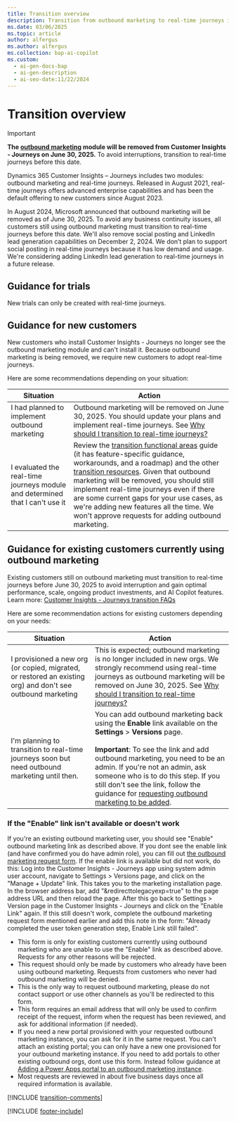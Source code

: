 ```yaml
---
title: Transition overview
description: Transition from outbound marketing to real-time journeys in Dynamics 365 Customer Insights. Follow our guide to avoid interruptions before June 30, 2025.
ms.date: 03/06/2025
ms.topic: article
author: alfergus
ms.author: alfergus
ms.collection: bap-ai-copilot
ms.custom:
  - ai-gen-docs-bap
  - ai-gen-description
  - ai-seo-date:11/22/2024
---
```


# Transition overview

> [!IMPORTANT]
> **The [outbound marketing](user-guide.md) module will be removed from Customer Insights - Journeys on June 30, 2025.** To avoid interruptions, transition to real-time journeys before this date.

Dynamics 365 Customer Insights – Journeys includes two modules: outbound marketing and real-time journeys. Released in August 2021, real-time journeys offers advanced enterprise capabilities and has been the default offering to new customers since August 2023.  

In August 2024, Microsoft announced that outbound marketing will be removed as of June 30, 2025. To avoid any business continuity issues, all customers still using outbound marketing must transition to real-time journeys before this date. We'll also remove social posting and LinkedIn lead generation capabilities on December 2, 2024. We don’t plan to support social posting in real-time journeys because it has low demand and usage. We're considering adding LinkedIn lead generation to real-time journeys in a future release.

## Guidance for trials

New trials can only be created with real-time journeys.

## Guidance for new customers

New customers who install Customer Insights - Journeys no longer see the outbound marketing module and can't install it. Because outbound marketing is being removed, we require new customers to adopt real-time journeys.

Here are some recommendations depending on your situation:

| Situation                                                                        | Action                                                                                                                                                                                                                                                                                                                                                                                                                                                                                    |
|----------------------------------------------------------------------------------|-------------------------------------------------------------------------------------------------------------------------------------------------------------------------------------------------------------------------------------------------------------------------------------------------------------------------------------------------------------------------------------------------------------------------------------------------------------------------------------------|
| I had planned to implement outbound marketing | Outbound marketing will be removed on June 30, 2025. You should update your plans and implement real-time journeys. See [Why should I transition to real-time journeys?](transition-faqs.md#why-should-i-transition-to-real-time-journeys)                                                                                                                                                                                                                                                                                                     |
| I evaluated the real-time journeys module and determined that I can't use it    | Review the [transition functional areas](transition-walkthrough-functional.md) guide (it has feature-specific guidance, workarounds, and a roadmap) and the other [transition resources](transition-resources.md). Given that outbound marketing will be removed, you should still implement real-time journeys even if there are some current gaps for your use cases, as we're adding new features all the time. We won't approve requests for adding outbound marketing. |

## Guidance for existing customers currently using outbound marketing

Existing customers still on outbound marketing must transition to real-time journeys before June 30, 2025 to avoid interruption and gain optimal performance, scale, ongoing product investments, and AI Copilot features. Learn more: [Customer Insights - Journeys transition FAQs](transition-faqs.md)

Here are some recommendation actions for existing customers depending on your needs:

| Situation                                                                                                          | Action                                                                                                                                                                                                                                                       |
|--------------------------------------------------------------------------------------------------------------------|--------------------------------------------------------------------------------------------------------------------------------------------------------------------------------------------------------------------------------------------------------------|
| I provisioned a new org (or copied, migrated, or restored an existing org) and don't see outbound marketing                                             | This is expected; outbound marketing is no longer included in new orgs. We strongly recommend using real-time journeys as outbound marketing will be removed on June 30, 2025. See [Why should I transition to real-time journeys?](transition-faqs.md#why-should-i-transition-to-real-time-journeys) |
| I'm planning to transition to real-time journeys soon but need outbound marketing until then.  | You can add outbound marketing back using the **Enable** link available on the **Settings** > **Versions** page. <br><br> **Important**: To see the link and add outbound marketing, you need to be an admin. If you're not an admin, ask someone who is to do this step. If you still don't see the link, follow the guidance for [requesting outbound marketing to be added](transition-overview.md#if-the-enable-link-isnt-available-or-doesnt-work).                |

### If the "Enable" link isn't available or doesn't work

If you're an existing outbound marketing user, you should see "Enable" outbound marketing link as described above. If you dont see the enable link (and have confirmed you do have admin role), you can fill out [the outbound marketing request form](https://go.microsoft.com/fwlink/?linkid=2251742). If the enable link is available but did not work, do this: Log into the Customer Insights - Journeys app using system admin user account, navigate to Settings > Versions page, and click on the "Manage + Update" link. This takes you to the marketing installation page. In the browser address bar, add "&redirecttolegacyexp=true" to the page address URL and then reload the page. After this go back to Settings > Version page in the Customer Insights - Journeys and click on the "Enable Link" again. If this still doesn't work, complete the outbound marketing request form mentioned earlier and add this note in the form: "Already completed the user token generation step, Enable Link still failed".

- This form is only for existing customers currently using outbound marketing who are unable to use the "Enable" link as described above. Requests for any other reasons will be rejected.
- This request should only be made by customers who already have been using outbound marketing. Requests from customers who never had outbound marketing will be denied.
- This is the only way to request outbound marketing, please do not contact support or use other channels as you'll be redirected to this form.
- This form requires an email address that will only be used to confirm receipt of the request, inform when the request has been reviewed, and ask for additional information (if needed).
- If you need a new portal provisioned with your requested outbound marketing instance, you can ask for it in the same request. You can't attach an existing portal; you can only have a new one provisioned for your outbound marketing instance. If you need to add portals to other existing outbound orgs, dont use this form. Instead follow guidance at [Adding a Power Apps portal to an outbound marketing instance](portal-optional.md#adding-a-power-apps-portal-to-an-outbound-marketing-instance). 
- Most requests are reviewed in about five business days once all required information is available.

[!INCLUDE [transition-comments](./includes/transition-comments.md)]

[!INCLUDE [footer-include](./includes/footer-banner.md)]
